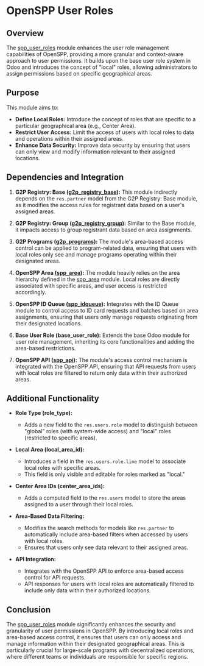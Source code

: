 # OpenSPP User Roles

## Overview

The [spp_user_roles](spp_user_roles.md) module enhances the user role management capabilities of OpenSPP, providing a more granular and context-aware approach to user permissions. It builds upon the base user role system in Odoo and introduces the concept of "local" roles, allowing administrators to assign permissions based on specific geographical areas.

## Purpose

This module aims to:

- **Define Local Roles:** Introduce the concept of roles that are specific to a particular geographical area (e.g., Center Area).
- **Restrict User Access:**  Limit the access of users with local roles to data and operations within their assigned areas.
- **Enhance Data Security:** Improve data security by ensuring that users can only view and modify information relevant to their assigned locations. 

## Dependencies and Integration

1. **G2P Registry: Base ([g2p_registry_base](g2p_registry_base.md)):**  This module indirectly depends on the `res.partner` model from the G2P Registry: Base module, as it modifies the access rules for registrant data based on a user's assigned areas.

2. **G2P Registry: Group ([g2p_registry_group](g2p_registry_group.md)):**  Similar to the Base module, it impacts access to group registrant data based on area assignments.

3. **G2P Programs ([g2p_programs](g2p_programs.md)):**  The module's area-based access control can be applied to program-related data, ensuring that users with local roles only see and manage programs operating within their designated areas.

4. **OpenSPP Area ([spp_area](spp_area.md)):**  The module heavily relies on the area hierarchy defined in the [spp_area](spp_area.md) module. Local roles are directly associated with specific areas, and user access is restricted accordingly.

5. **OpenSPP ID Queue ([spp_idqueue](spp_idqueue.md)):**  Integrates with the ID Queue module to control access to ID card requests and batches based on area assignments, ensuring that users only manage requests originating from their designated locations.

6. **Base User Role (base_user_role):**  Extends the base Odoo module for user role management, inheriting its core functionalities and adding the area-based restrictions.

7. **OpenSPP API ([spp_api](spp_api.md)):**  The module's access control mechanism is integrated with the OpenSPP API, ensuring that API requests from users with local roles are filtered to return only data within their authorized areas.

## Additional Functionality

* **Role Type (role_type):** 
    * Adds a new field to the `res.users.role` model to distinguish between "global" roles (with system-wide access) and "local" roles (restricted to specific areas).

* **Local Area (local_area_id):** 
    * Introduces a field in the `res.users.role.line` model to associate local roles with specific areas.
    * This field is only visible and editable for roles marked as "local."

* **Center Area IDs (center_area_ids):**
    * Adds a computed field to the `res.users` model to store the areas assigned to a user through their local roles.

* **Area-Based Data Filtering:**
    * Modifies the search methods for models like `res.partner` to automatically include area-based filters when accessed by users with local roles. 
    * Ensures that users only see data relevant to their assigned areas.

* **API Integration:**
    * Integrates with the OpenSPP API to enforce area-based access control for API requests.
    * API responses for users with local roles are automatically filtered to include only data within their authorized locations.

## Conclusion

The [spp_user_roles](spp_user_roles) module significantly enhances the security and granularity of user permissions in OpenSPP. By introducing local roles and area-based access control, it ensures that users can only access and manage information within their designated geographical areas. This is particularly crucial for large-scale programs with decentralized operations, where different teams or individuals are responsible for specific regions. 
